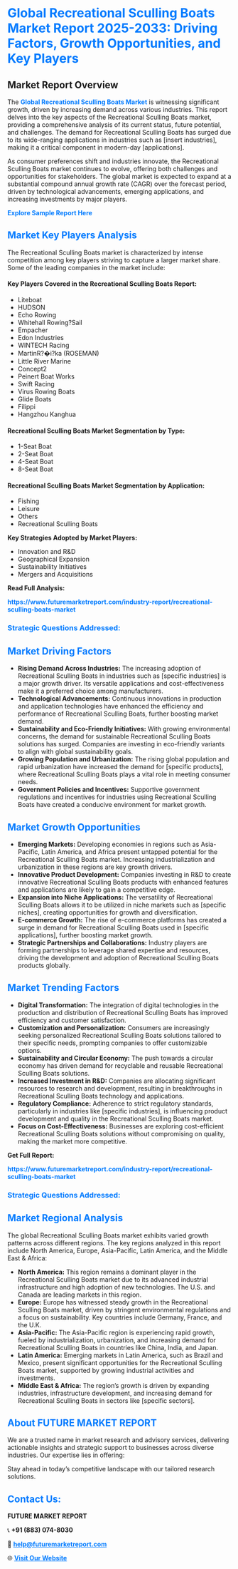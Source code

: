 <h1 style="color: #007BFF;">Global Recreational Sculling Boats Market Report 2025-2033: Driving Factors, Growth Opportunities, and Key Players</h1>

<section id="overview">
<h2>Market Report Overview</h2>
<p>The <a href="https://www.futuremarketreport.com/industry-report/recreational-sculling-boats-market" style="color: #007BFF; text-decoration: none;"><strong>Global Recreational Sculling Boats Market</strong></a> is witnessing significant growth, driven by increasing demand across various industries. This report delves into the key aspects of the Recreational Sculling Boats market, providing a comprehensive analysis of its current status, future potential, and challenges. The demand for Recreational Sculling Boats has surged due to its wide-ranging applications in industries such as [insert industries], making it a critical component in modern-day [applications].</p>
<p>As consumer preferences shift and industries innovate, the Recreational Sculling Boats market continues to evolve, offering both challenges and opportunities for stakeholders. The global market is expected to expand at a substantial compound annual growth rate (CAGR) over the forecast period, driven by technological advancements, emerging applications, and increasing investments by major players.</p>
</section>

<section id="overview">
<p><a href="https://www.futuremarketreport.com/request-sample/reportId=127817" style="color: #007BFF; text-decoration: none;"><strong>Explore Sample Report Here</strong></a></p>
</section>

<section id="key-players">
<h2 style="color: #007BFF;">Market Key Players Analysis</h2>
<p>The Recreational Sculling Boats market is characterized by intense competition among key players striving to capture a larger market share. Some of the leading companies in the market include:</p>
<h4>Key Players Covered in the Recreational Sculling Boats Report:</h4>
<ul><li>Liteboat</li><li>HUDSON</li><li>Echo Rowing</li><li>Whitehall Rowing?Sail</li><li>Empacher</li><li>Edon Industries</li><li>WINTECH Racing</li><li>MartinR?�i?ka (ROSEMAN)</li><li>Little River Marine</li><li>Concept2</li><li>Peinert Boat Works</li><li>Swift Racing</li><li>Virus Rowing Boats</li><li>Glide Boats</li><li>Filippi</li><li>Hangzhou Kanghua</li></ul>
<h4>Recreational Sculling Boats Market Segmentation by Type:</h4>
<ul><li>1-Seat Boat</li><li>2-Seat Boat</li><li>4-Seat Boat</li><li>8-Seat Boat</li></ul>

<h4>Recreational Sculling Boats Market Segmentation by Application:</h4>
<ul><li>Fishing</li><li>Leisure</li><li>Others</li><li>Recreational Sculling Boats</li></ul>
<p><strong>Key Strategies Adopted by Market Players:</strong></p>
<ul>
<li>Innovation and R&D</li>
<li>Geographical Expansion</li>
<li>Sustainability Initiatives</li>
<li>Mergers and Acquisitions</li>
</ul>
</section>

<section>
<p><strong>Read Full Analysis: </strong></p><a href="https://www.futuremarketreport.com/industry-report/recreational-sculling-boats-market" style="color: #007BFF; text-decoration: none;"><strong>https://www.futuremarketreport.com/industry-report/recreational-sculling-boats-market</strong></a>
<h3 style="color: #007BFF;">Strategic Questions Addressed:</h3>
</section>

<section id="driving-factors">
<h2 style="color: #007BFF;">Market Driving Factors</h2>
<ul>
<li><strong>Rising Demand Across Industries:</strong> The increasing adoption of Recreational Sculling Boats in industries such as [specific industries] is a major growth driver. Its versatile applications and cost-effectiveness make it a preferred choice among manufacturers.</li>
<li><strong>Technological Advancements:</strong> Continuous innovations in production and application technologies have enhanced the efficiency and performance of Recreational Sculling Boats, further boosting market demand.</li>
<li><strong>Sustainability and Eco-Friendly Initiatives:</strong> With growing environmental concerns, the demand for sustainable Recreational Sculling Boats solutions has surged. Companies are investing in eco-friendly variants to align with global sustainability goals.</li>
<li><strong>Growing Population and Urbanization:</strong> The rising global population and rapid urbanization have increased the demand for [specific products], where Recreational Sculling Boats plays a vital role in meeting consumer needs.</li>
<li><strong>Government Policies and Incentives:</strong> Supportive government regulations and incentives for industries using Recreational Sculling Boats have created a conducive environment for market growth.</li>
</ul>
</section>

<section id="growth-opportunities">
<h2 style="color: #007BFF;">Market Growth Opportunities</h2>
<ul>
<li><strong>Emerging Markets:</strong> Developing economies in regions such as Asia-Pacific, Latin America, and Africa present untapped potential for the Recreational Sculling Boats market. Increasing industrialization and urbanization in these regions are key growth drivers.</li>
<li><strong>Innovative Product Development:</strong> Companies investing in R&D to create innovative Recreational Sculling Boats products with enhanced features and applications are likely to gain a competitive edge.</li>
<li><strong>Expansion into Niche Applications:</strong> The versatility of Recreational Sculling Boats allows it to be utilized in niche markets such as [specific niches], creating opportunities for growth and diversification.</li>
<li><strong>E-commerce Growth:</strong> The rise of e-commerce platforms has created a surge in demand for Recreational Sculling Boats used in [specific applications], further boosting market growth.</li>
<li><strong>Strategic Partnerships and Collaborations:</strong> Industry players are forming partnerships to leverage shared expertise and resources, driving the development and adoption of Recreational Sculling Boats products globally.</li>
</ul>
</section>

<section id="trending-factors">
<h2 style="color: #007BFF;">Market Trending Factors</h2>
<ul>
<li><strong>Digital Transformation:</strong> The integration of digital technologies in the production and distribution of Recreational Sculling Boats has improved efficiency and customer satisfaction.</li>
<li><strong>Customization and Personalization:</strong> Consumers are increasingly seeking personalized Recreational Sculling Boats solutions tailored to their specific needs, prompting companies to offer customizable options.</li>
<li><strong>Sustainability and Circular Economy:</strong> The push towards a circular economy has driven demand for recyclable and reusable Recreational Sculling Boats solutions.</li>
<li><strong>Increased Investment in R&D:</strong> Companies are allocating significant resources to research and development, resulting in breakthroughs in Recreational Sculling Boats technology and applications.</li>
<li><strong>Regulatory Compliance:</strong> Adherence to strict regulatory standards, particularly in industries like [specific industries], is influencing product development and quality in the Recreational Sculling Boats market.</li>
<li><strong>Focus on Cost-Effectiveness:</strong> Businesses are exploring cost-efficient Recreational Sculling Boats solutions without compromising on quality, making the market more competitive.</li>
</ul>
</section>

<section>
<p><strong>Get Full Report: </strong></p><a href="https://www.futuremarketreport.com/industry-report/recreational-sculling-boats-market" style="color: #007BFF; text-decoration: none;"><strong>https://www.futuremarketreport.com/industry-report/recreational-sculling-boats-market</strong></a>
<h3 style="color: #007BFF;">Strategic Questions Addressed:</h3>
</section>


<section id="regional-analysis">
<h2 style="color: #007BFF;">Market Regional Analysis</h2>
<p>The global Recreational Sculling Boats market exhibits varied growth patterns across different regions. The key regions analyzed in this report include North America, Europe, Asia-Pacific, Latin America, and the Middle East & Africa:</p>
<ul>
<li><strong>North America:</strong> This region remains a dominant player in the Recreational Sculling Boats market due to its advanced industrial infrastructure and high adoption of new technologies. The U.S. and Canada are leading markets in this region.</li>
<li><strong>Europe:</strong> Europe has witnessed steady growth in the Recreational Sculling Boats market, driven by stringent environmental regulations and a focus on sustainability. Key countries include Germany, France, and the U.K.</li>
<li><strong>Asia-Pacific:</strong> The Asia-Pacific region is experiencing rapid growth, fueled by industrialization, urbanization, and increasing demand for Recreational Sculling Boats in countries like China, India, and Japan.</li>
<li><strong>Latin America:</strong> Emerging markets in Latin America, such as Brazil and Mexico, present significant opportunities for the Recreational Sculling Boats market, supported by growing industrial activities and investments.</li>
<li><strong>Middle East & Africa:</strong> The region’s growth is driven by expanding industries, infrastructure development, and increasing demand for Recreational Sculling Boats in sectors like [specific sectors].</li>
</ul>
</section>

<footer>
<h2 style="color: #007BFF;">About FUTURE MARKET REPORT</h2>
<p>We are a trusted name in market research and advisory services, delivering actionable insights and strategic support to businesses across diverse industries. Our expertise lies in offering:</p>

<p>Stay ahead in today’s competitive landscape with our tailored research solutions.</p>

<h2 style="color: #007BFF;">Contact Us:</h2>
<p><strong>FUTURE MARKET REPORT</strong></p>
<p>📞 <strong>+91 (883) 074-8030</strong></p>
<p>📧 <strong><a href="mailto:help@futuremarketreport.com" style="color: #007BFF;">help@futuremarketreport.com</a></strong></p>
<p>🌐 <strong><a href="https://www.futuremarketreport.com/" style="color: #007BFF;">Visit Our Website</a></strong></p>
</footer>